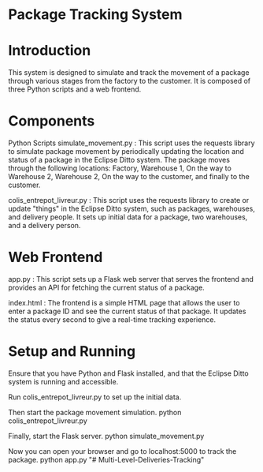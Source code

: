 # Package Tracking System
# Introduction
This system is designed to simulate and track the movement of a package through various stages from the factory to the customer. It is composed of three Python scripts and a web frontend.

# Components
Python Scripts
simulate_movement.py :
This script uses the requests library to simulate package movement by periodically updating the location and status of a package in the Eclipse Ditto system. The package moves through the following locations: Factory, Warehouse 1, On the way to Warehouse 2, Warehouse 2, On the way to the customer, and finally to the customer.

colis_entrepot_livreur.py :
This script uses the requests library to create or update "things" in the Eclipse Ditto system, such as packages, warehouses, and delivery people. It sets up initial data for a package, two warehouses, and a delivery person.

# Web Frontend
app.py :
This script sets up a Flask web server that serves the frontend and provides an API for fetching the current status of a package.

index.html :
The frontend is a simple HTML page that allows the user to enter a package ID and see the current status of that package. It updates the status every second to give a real-time tracking experience.

# Setup and Running
Ensure that you have Python and Flask installed, and that the Eclipse Ditto system is running and accessible.

Run colis_entrepot_livreur.py to set up the initial data.

Then start the package movement simulation.
python colis_entrepot_livreur.py


Finally, start the Flask server.
python simulate_movement.py


Now you can open your browser and go to localhost:5000 to track the package.
python app.py
"# Multi-Level-Deliveries-Tracking" 
